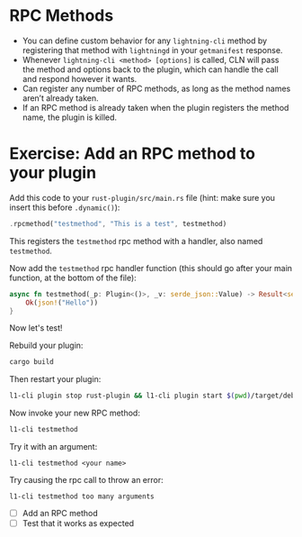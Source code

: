 # RPC Methods

- You can define custom behavior for any `lightning-cli` method by registering
  that method with `lightningd` in your `getmanifest` response.
- Whenever `lightning-cli <method> [options]` is called, CLN will pass the
  method and options back to the plugin, which can handle the call and respond
  however it wants.
- Can register any number of RPC methods, as long as the method names aren’t
  already taken.
- If an RPC method is already taken when the plugin registers the method name,
  the plugin is killed.

# Exercise: Add an RPC method to your plugin

Add this code to your `rust-plugin/src/main.rs` file (hint: make sure you insert
this before `.dynamic()`):

```rust
.rpcmethod("testmethod", "This is a test", testmethod)
```

This registers the `testmethod` rpc method with a handler, also named
`testmethod`.

Now add the `testmethod` rpc handler function (this should go after your main
function, at the bottom of the file):

```rust
async fn testmethod(_p: Plugin<()>, _v: serde_json::Value) -> Result<serde_json::Value, Error> {
    Ok(json!("Hello"))
}
```

Now let's test!

Rebuild your plugin:

```sh
cargo build
```

Then restart your plugin:

```sh
l1-cli plugin stop rust-plugin && l1-cli plugin start $(pwd)/target/debug/rust-plugin
```

Now invoke your new RPC method:

```sh
l1-cli testmethod
```

Try it with an argument:

```
l1-cli testmethod <your name>
```

Try causing the rpc call to throw an error:

```
l1-cli testmethod too many arguments
```

- [ ] Add an RPC method
- [ ] Test that it works as expected
